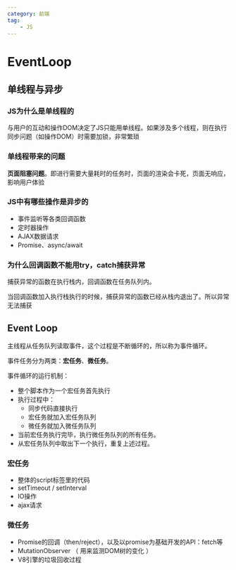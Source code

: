 ```yaml
---
category: 前端
tag:
    - JS
---
```


# EventLoop

## 单线程与异步

### JS为什么是单线程的

与用户的互动和操作DOM决定了JS只能用单线程。如果涉及多个线程，则在执行同步问题（如操作DOM）时需要加锁，非常繁琐



### 单线程带来的问题

**页面阻塞问题**。即进行需要大量耗时的任务时，页面的渲染会卡死，页面无响应，影响用户体验



### JS中有哪些操作是异步的

- 事件监听等各类回调函数
- 定时器操作
- AJAX数据请求
- Promise、async/await



### 为什么回调函数不能用try，catch捕获异常

捕获异常的函数在执行栈内，回调函数在任务队列内。

当回调函数加入执行栈执行的时候，捕获异常的函数已经从栈内退出了。所以异常无法捕获



## Event Loop

主线程从任务队列读取事件，这个过程是不断循环的，所以称为事件循环。

事件任务分为两类：**宏任务**、**微任务**。

事件循环的运行机制：

- 整个脚本作为一个宏任务首先执行
- 执行过程中：
    - 同步代码直接执行
    - 宏任务就加入宏任务队列
    - 微任务就加入微任务队列
- 当前宏任务执行完毕，执行微任务队列的所有任务。
- 从宏任务队列中取出下一个执行，重复上述过程。



### 宏任务

- 整体的script标签里的代码
- setTimeout / setInterval
- IO操作
- ajax请求



### 微任务

- Promise的回调（then/reject），以及以promise为基础开发的API：fetch等
-  MutationObserver （ 用来监测DOM树的变化 ）
- V8引擎的垃圾回收过程